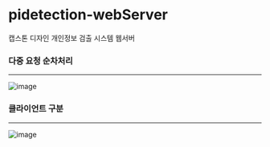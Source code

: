 # pidetection-webServer
캡스톤 디자인 개인정보 검출 시스템 웹서버


### 다중 요청 순차처리
*****
![image](https://user-images.githubusercontent.com/61380786/120881400-dbd45e00-c60b-11eb-9ec0-3edb5b6ce5f2.png)


### 클라이언트 구분
*****
![image](https://user-images.githubusercontent.com/61380786/120881423-f0185b00-c60b-11eb-8a63-1d42398b1c87.png)
